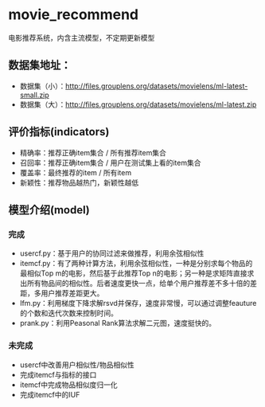 # movie_recommend
电影推荐系统，内含主流模型，不定期更新模型

## 数据集地址：
- 数据集（小）：http://files.grouplens.org/datasets/movielens/ml-latest-small.zip
- 数据集（大）：http://files.grouplens.org/datasets/movielens/ml-latest.zip

## 评价指标(indicators)
- 精确率：推荐正确item集合 / 所有推荐item集合
- 召回率：推荐正确item集合 / 用户在测试集上看的item集合
- 覆盖率：最终推荐的item / 所有item
- 新颖性：推荐物品越热门，新颖性越低

## 模型介绍(model)
### 完成
- usercf.py：基于用户的协同过滤来做推荐，利用余弦相似性
- itemcf.py：有了两种计算方法，利用余弦相似性，一种是分别求每个物品的最相似Top m的电影，然后基于此推荐Top n的电影；另一种是求矩阵直接求出所有物品间的相似性。后者速度更快一点，给单个用户推荐差不多十倍的差距，多用户推荐差距更大。
- lfm.py：利用梯度下降求解rsvd并保存，速度非常慢，可以通过调整feauture的个数和迭代次数来控制时间。
- prank.py：利用Peasonal Rank算法求解二元图，速度挺快的。
### 未完成
- usercf中改善用户相似性/物品相似性
- 完成itemcf与指标的接口
- itemcf中完成物品相似度归一化
- 完成itemcf中的IUF
